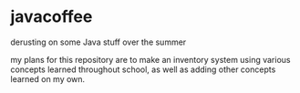 # javacoffee
derusting on some Java stuff over the summer

my plans for this repository are to make an inventory system using various concepts learned throughout school,
as well as adding other concepts learned on my own.